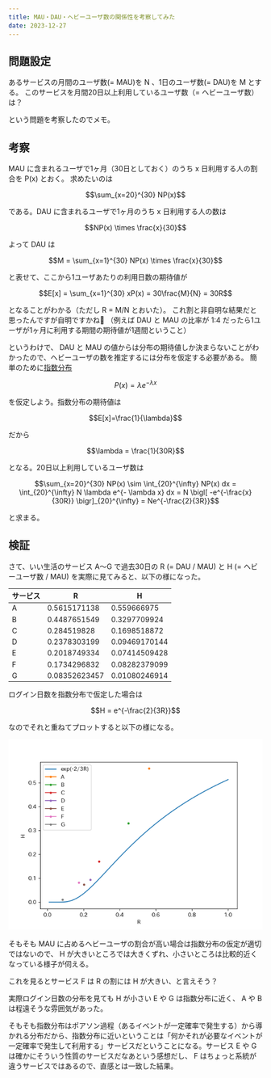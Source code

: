 ```yaml
---
title: MAU・DAU・ヘビーユーザ数の関係性を考察してみた
date: 2023-12-27
---
```


## 問題設定

あるサービスの月間のユーザ数(= MAU)を N 、1日のユーザ数(= DAU)を M とする。
このサービスを月間20日以上利用しているユーザ数（= ヘビーユーザ数）は？

という問題を考察したのでメモ。

## 考察

MAU に含まれるユーザで1ヶ月（30日としておく）のうち x 日利用する人の割合を P(x) とおく。
求めたいのは

$$\sum_{x=20}^{30} NP(x)$$

である。DAU に含まれるユーザで1ヶ月のうち x 日利用する人の数は

$$NP(x) \times \frac{x}{30}$$

よって DAU は

$$M = \sum_{x=1}^{30} NP(x) \times \frac{x}{30}$$

と表せて、ここから1ユーザあたりの利用日数の期待値が

$$E[x] = \sum_{x=1}^{30} xP(x) = 30\frac{M}{N} = 30R$$

となることがわかる（ただし R = M/N とおいた）。
これ割と非自明な結果だと思ったんですが自明ですかね🤔
（例えば DAU と MAU の比率が 1:4 だったら1ユーザが1ヶ月に利用する期間の期待値が1週間ということ）

というわけで、 DAU と MAU の値からは分布の期待値しか決まらないことがわかったので、ヘビーユーザの数を推定するには分布を仮定する必要がある。
簡単のために[指数分布](https://ja.wikipedia.org/wiki/%E6%8C%87%E6%95%B0%E5%88%86%E5%B8%83)

$$P(x)=\lambda e^{-\lambda x}$$

を仮定しよう。指数分布の期待値は

$$E[x]=\frac{1}{\lambda}$$

だから

$$\lambda = \frac{1}{30R}$$

となる。20日以上利用しているユーザ数は

$$\sum_{x=20}^{30} NP(x) \sim \int_{20}^{\infty} NP(x) dx = \int_{20}^{\infty} N \lambda e^{- \lambda x} dx = N \bigl[ -e^{-\frac{x}{30R}} \bigr]_{20}^{\infty} = Ne^{-\frac{2}{3R}}$$

と求まる。

## 検証

さて、いい生活のサービス A〜G で過去30日の R (= DAU / MAU) と H (= ヘビーユーザ数 / MAU) を実際に見てみると、以下の様になった。

| サービス | R | H |
| --- | --- | --- |
| A | 0.5615171138 | 0.559666975 |
| B | 0.4487651549 | 0.3297709924 |
| C | 0.284519828 | 0.1698518872 |
| D | 0.2378303199 | 0.09469170144 |
| E | 0.2018749334 | 0.07414509428 |
| F | 0.1734296832 | 0.08282379099 |
| G | 0.08352623457 | 0.01080246914 |

ログイン日数を指数分布で仮定した場合は

$$H = e^{-\frac{2}{3R}}$$

なのでそれと重ねてプロットすると以下の様になる。

![](/img/2023-12-27/fig_1.png)

そもそも MAU に占めるヘビーユーザの割合が高い場合は指数分布の仮定が適切ではないので、 H が大きいところでは大きくずれ、小さいところは比較的近くなっている様子が伺える。

これを見るとサービス F は R の割には H が大きい、と言えそう？

実際ログイン日数の分布を見ても H が小さい E や G は指数分布に近く、 A や B は程遠そうな雰囲気があった。

そもそも指数分布はポアソン過程（あるイベントが一定確率で発生する）から導かれる分布だから、指数分布に近いということは「何かそれが必要なイベントが一定確率で発生して利用する」サービスだということになる。サービス E や G は確かにそういう性質のサービスだなあという感想だし、 F はちょっと系統が違うサービスではあるので、直感とは一致した結果。
